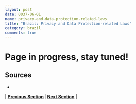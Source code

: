 ```yaml
---
layout: post
date: 0037-06-01
name: privacy-and-data-protection-related-laws
title: "Brazil: Privacy and Data Protection-related Laws"
category: brazil
comments: true
---
```


# Page in progress, stay tuned!

Sources
---
- 

| **[Previous Section](https://neo-project.github.io/global-blockchain-compliance-hub//brazil/brazil-securities-related-laws.html)** | **[Next Section](https://neo-project.github.io/global-blockchain-compliance-hub//brazil/brazil-final-liability.html)** |
